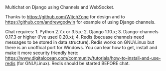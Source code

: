 Multichat on Django using Channels and WebSocket.

Thanks to https://github.com/WitchZone for design and to https://github.com/andrewgodwin for example of using Django channels.

Chat requires:
	1. Python 2.7.x or 3.5.x;
	2. Django 1.10.x;
	3. Django-channels 0.17.3 or higher (I've used 0.20.x);
	4. Redis (becuase channels need messages to be stored in data structure). Redis works on GNU\Linux but there is an unoffical port for Windows. You can lear how to get, install and make it more security friendly here: https://www.digitalocean.com/community/tutorials/how-to-install-and-use-redis (for GNU\Linux). Redis should be started BEFORE chat.

